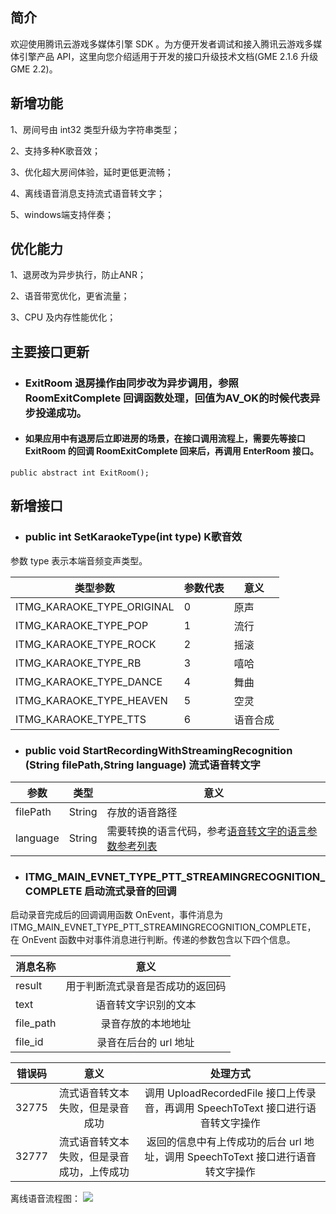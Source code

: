 ## 简介
欢迎使用腾讯云游戏多媒体引擎 SDK 。为方便开发者调试和接入腾讯云游戏多媒体引擎产品 API，这里向您介绍适用于开发的接口升级技术文档(GME 2.1.6 升级 GME 2.2)。

## 新增功能
1、房间号由 int32 类型升级为字符串类型；

2、支持多种K歌音效；

3、优化超大房间体验，延时更低更流畅；

4、离线语音消息支持流式语音转文字； 

5、windows端支持伴奏；

## 优化能力
1、退房改为异步执行，防止ANR；

2、语音带宽优化，更省流量； 

3、CPU 及内存性能优化；

## 主要接口更新
- ### ExitRoom 退房操作由同步改为异步调用，参照 RoomExitComplete 回调函数处理，回值为AV_OK的时候代表异步投递成功。
- #### 如果应用中有退房后立即进房的场景，在接口调用流程上，需要先等接口 ExitRoom 的回调 RoomExitComplete 回来后，再调用 EnterRoom 接口。
```
public abstract int ExitRoom();
```


## 新增接口
- ### public int SetKaraokeType(int type) K歌音效
参数 type 表示本端音频变声类型。

|类型参数     |参数代表|意义|
| ------------- |-------------|------------- |
|ITMG_KARAOKE_TYPE_ORIGINAL 		|0	|原声			|
|ITMG_KARAOKE_TYPE_POP 				|1	|流行			|
|ITMG_KARAOKE_TYPE_ROCK 			|2	|摇滚			|
|ITMG_KARAOKE_TYPE_RB 				|3	|嘻哈			|
|ITMG_KARAOKE_TYPE_DANCE 			|4	|舞曲			|
|ITMG_KARAOKE_TYPE_HEAVEN 			|5	|空灵			|
|ITMG_KARAOKE_TYPE_TTS 				|6	|语音合成		|


- ### public void StartRecordingWithStreamingRecognition (String filePath,String language) 流式语音转文字
|参数     | 类型         |意义|
| ------------- |:-------------:|-------------|
| filePath    	|String	|存放的语音路径	|
| language 	|String	|需要转换的语言代码，参考[语音转文字的语言参数参考列表](/GME%20Developer%20Manual/GME%20SpeechToText.md)|

- ### ITMG_MAIN_EVNET_TYPE_PTT_STREAMINGRECOGNITION_COMPLETE  启动流式录音的回调
启动录音完成后的回调调用函数 OnEvent，事件消息为 ITMG_MAIN_EVNET_TYPE_PTT_STREAMINGRECOGNITION_COMPLETE， 在 OnEvent 函数中对事件消息进行判断。传递的参数包含以下四个信息。

|消息名称     | 意义         |
| ------------- |:-------------:|
| result    	|用于判断流式录音是否成功的返回码			|
| text    		|语音转文字识别的文本	|
| file_path 	|录音存放的本地地址		|
| file_id 		|录音在后台的 url 地址	|

|错误码     | 意义         |处理方式|
| ------------- |:-------------:|:-------------:|
|32775	|流式语音转文本失败，但是录音成功	|调用 UploadRecordedFile 接口上传录音，再调用 SpeechToText 接口进行语音转文字操作
|32777	|流式语音转文本失败，但是录音成功，上传成功	|返回的信息中有上传成功的后台 url 地址，调用 SpeechToText 接口进行语音转文字操作

离线语音流程图：
![](https://main.qcloudimg.com/raw/4c875d05cd2b4eaefba676d2e4fc031d.png)
